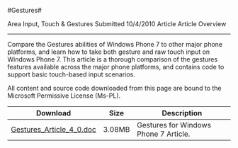 #Gestures#

Area
Input, Touch & Gestures
Submitted
10/4/2010
Article
Article Overview

---

Compare the Gestures abilities of Windows Phone 7 to other major phone platforms, and learn how to take both gesture and raw touch input on Windows Phone 7. This article is a thorough comparison of the gestures features available across the major phone platforms, and contains code to support basic touch-based input scenarios.


All content and source code downloaded from this page are bound to the Microsoft Permissive License (Ms-PL).

Download | Size | Description
---|---|---|
[Gestures_Article_4_0.doc](https://github.com/DDReaper/XNAGameStudio/blob/master/Documents/Gestures_Article_4_0.doc?raw=true) | 3.08MB | Gestures for Windows Phone 7 Article. 